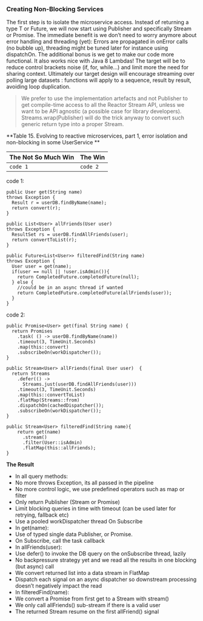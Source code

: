 
### Creating Non-Blocking Services

The first step is to isolate the microservice access. Instead of returning a type T or Future<T>, we will now start using Publisher<T> and specifically Stream<T> or Promise<T>. The immediate benefit is we don’t need to worry anymore about error handling and threading (yet): Errors are propagated in onError calls (no bubble up), threading might be tuned later for instance using dispatchOn. The additional bonus is we get to make our code more functional. It also works nice with Java 8 Lambdas! The target will be to reduce control brackets noise (if, for, while…) and limit more the need for sharing context. Ultimately our target design will encourage streaming over polling large datasets : functions will apply to a sequence, result by result, avoiding loop duplication.

> We prefer to use the implementation artefacts and not Publisher<T> to get compile-time access to all the Reactor Stream API, unless we want to be API agnostic (a possible case for library developers). Streams.wrap(Publisher<T>) will do the trick anyway to convert such generic return type into a proper Stream<T>.

**Table 15. Evolving to reactive microservices, part 1, error isolation and non-blocking in some UserService
**

|The Not So Much Win|The Win|
|----|-----|
|``` code 1 ```|``` code 2 ```|

code 1:
```
public User get(String name)
throws Exception {
  Result r = userDB.findByName(name);
  return convert(r);
}

public List<User> allFriends(User user)
throws Exception {
  ResultSet rs = userDB.findAllFriends(user);
  return convertToList(r);
}

public Future<List<User>> filteredFind(String name)
throws Exception {
  User user = get(name);
  if(user == null || !user.isAdmin()){
    return CompletedFuture.completedFuture(null);
  } else {
    //could be in an async thread if wanted
    return CompletedFuture.completedFuture(allFriends(user));
  }
}
```

code 2:
```
public Promise<User> get(final String name) {
  return Promises
    .task( () -> userDB.findByName(name))
    .timeout(3, TimeUnit.Seconds)
    .map(this::convert)
    .subscribeOn(workDispatcher());
}

public Stream<User> allFriends(final User user)  {
  return Streams
    .defer(() ->
      Streams.just(userDB.findAllFriends(user)))
    .timeout(3, TimeUnit.Seconds)
    .map(this::convertToList)
    .flatMap(Streams::from)
    .dispatchOn(cachedDispatcher());
    .subscribeOn(workDispatcher());
}

public Stream<User> filteredFind(String name){
    return get(name)
      .stream()
      .filter(User::isAdmin)
      .flatMap(this::allFriends);
}
```

**The Result**
* In all query methods:
 * No more throws Exception, its all passed in the pipeline
 * No more control logic, we use predefined operators such as map or filter
 * Only return Publisher (Stream or Promise)
 * Limit blocking queries in time with timeout (can be used later for retrying, fallback etc)
 * Use a pooled workDispatcher thread On Subscribe
* In get(name):
 * Use of typed single data Publisher, or Promise.
 * On Subscribe, call the task callback
* In allFriends(user):
 * Use defer() to invoke the DB query on the onSubscribe thread, lazily
 * No backpressure strategy yet and we read all the results in one blocking (but async) call
 * We convert returned list into a data stream in FlatMap
 * Dispatch each signal on an async dispatcher so downstream processing doesn’t negatively impact the read
* In filteredFind(name):
 * We convert a Promise from first get to a Stream with stream()
 * We only call allFriends() sub-stream if there is a valid user
 * The returned Stream<User> resume on the first allFriend() signal

